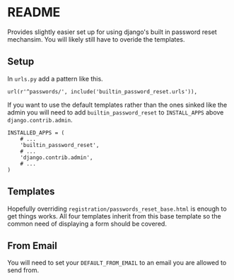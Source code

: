 # README

Provides slightly easier set up for using django's built in password
reset mechansim. You will likely still have to overide the templates.

## Setup

In `urls.py` add a pattern like this.

    url(r'^passwords/', include('builtin_password_reset.urls')),

If you want to use the default templates rather than the ones sinked
like the admin you will need to add `builtin_password_reset` to
`INSTALL_APPS` above `django.contrib.admin`.

    INSTALLED_APPS = (
        # ...
        'builtin_password_reset',
        # ...
        'django.contrib.admin',
        # ...
    )

## Templates

Hopefully overriding `registration/passwords_reset_base.html` is enough
to get things works. All four templates inherit from this base template
so the common need of displaying a form should be covered.

## From Email

You will need to set your `DEFAULT_FROM_EMAIL` to an email you are allowed to send from.
